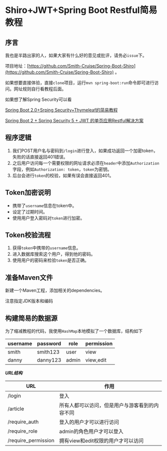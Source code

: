 # Shiro+JWT+Spring Boot Restful简易教程

## 序言

我也是半路出家的人，如果大家有什么好的意见或批评，请务必`issue`下。

项目地址：[https://github.com/Smith-Cruise/Spring-Boot-Shiro](https://github.com/Smith-Cruise/Spring-Boot-Shiro) 。

如果想要直接体验，直接`clone`项目，运行`mvn spring-boot:run`命令即可进行访问。网址规则自行看教程后面。

如果想了解Spring Security可以看

[Spring Boot 2.0+Srping Security+Thymeleaf的简易教程](https://github.com/Smith-Cruise/Spring-Boot-Security-Thymeleaf-Demo)

[Spring Boot 2 + Spring Security 5 + JWT 的单页应用Restful解决方案](https://github.com/Smith-Cruise/Spring-Boot-Security-JWT-SPA)


## 程序逻辑
1. 我们POST用户名与密码到`/login`进行登入，如果成功返回一个加密token，失败的话直接返回401错误。
2. 之后用户访问每一个需要权限的网址请求必须在`header`中添加`Authorization`字段，例如`Authorization: token`，`token`为密钥。
3. 后台会进行`token`的校验，如果有误会直接返回401。

## Token加密说明

- 携带了`username`信息在token中。
- 设定了过期时间。
- 使用用户登入密码对`token`进行加密。

## Token校验流程

1. 获得`token`中携带的`username`信息。
2. 进入数据库搜索这个用户，得到他的密码。
3. 使用用户的密码来检验`token`是否正确。

## 准备Maven文件

新建一个Maven工程，添加相关的dependencies。

注意指定JDK版本和编码

## 构建简易的数据源

为了缩减教程的代码，我使用`HashMap`本地模拟了一个数据库，结构如下

| username | password | role  | permission |
| -------- | -------- | ----- | ---------- |
| smith    | smith123 | user  | view       |
| danny    | danny123 | admin | view,edit  |


***URL结构***

| URL                 | 作用                      |
| ------------------- | ----------------------- |
| /login              | 登入                      |
| /article            | 所有人都可以访问，但是用户与游客看到的内容不同 |
| /require_auth       | 登入的用户才可以进行访问            |
| /require_role       | admin的角色用户才可以登入         |
| /require_permission | 拥有view和edit权限的用户才可以访问   |
